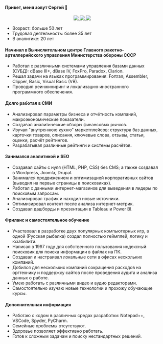 #### Привет, меня зовут Сергей 👋
<p align='center'>
   <a href="https://t.me/sergey_silch">
       <img src="https://img.shields.io/badge/Telegram-2CA5E0?style=for-the-badge&logo=telegram&logoColor=white"/>
   </a>
   
   <a href="https://wa.me/message/EZFXSSOCGVGJO1">
       <img src="https://img.shields.io/badge/WhatsApp-25D366?style=for-the-badge&logo=WhatsApp&logoColor=white"/>
   </a>
   
   <a href="mailto:serkosil@gmail.com">
       <img src="https://img.shields.io/badge/Gmail-D14836?style=for-the-badge&logo=gmail&logoColor=white"/>
   </a>
</p>

- Возраст: больше 50 лет
- Трудовая деятельность: более 35 лет
- В аналитике: 20 лет

#### Начинал в Вычислительном центре Главного ракетно-артиллерийского управления Министерства обороны СССР
- Работал с различными системами управления базами данных (СУБД): dBase III+, dBase IV, FoxPro, Paradox, Clarion.
- Решал задачи на языках программирования: Fortran, Assembler, Clipper, Basic, Visual Basic (VB).
- Проводил реинжиниринг и локализацию иностранного программного обеспечения.

#### Долго работал в СМИ
- Анализировал параметры бизнеса и отчётность компаний, макроэкономические показатели.
- Создавал аналитические обзоры финансовых рынков.
- Изучал "внутреннюю кухню" маркетплейсов: структура баз данных, карточки товаров, описания, ключевые слова, отзывы, статьи, оценки, расчёт рейтингов.
- Разрабатывал различные рейтинги и системы расчётов.

#### Занимался аналитикой и SEO
- Создавал сайты с нуля (HTML, PHP, CSS) без CMS; а также создавал в Wordpress, Joomla, Drupal.
- Занимался продвижением и оптимизацией корпоративных сайтов (выводил на первые страницы в поисковиках).
- Работал с данными интернет-магазинов для выведения в лидеры по поисковым запросам.
- Анализировал трафик и находил новые источники.
- Оптимизировал контент после анализа интернет-метрик.
- Создавал дашборды и презентации в Tableau и Power BI.

#### Фриланс и самостоятельное обучение
- Участвовал в разработке двух популярных компьютерных игр, в одной (Русская рыбалка) создал полностью геймплей, логику и юзабилити.
- Написал в 1997 году для собственного пользования индексный поисковик для поиска информации в файлах на ПК.
- Создавал и настраивал локальные сети в офисах нескольких компаний.
- Добился для нескольких компаний сокращения расходов на оргтехнику и поддержку сайтов после проведения аудита и анализа данных о работе.
- Умею работать с различными видео и аудио редакторами.
- Самостоятельно изучаю новые технологии и прохожу обучающие курсы.

#### Дополнительная информация
- Работаю с кодом в различных средах разработки: Notepad++, VSCode, Spyder, PyCharm.
- Семейные проблемы отсутствуют.
- Здоровье позволяет эффективно работать.
- Готов к сложным задачам и поиску нестандартных решений.

<!--
**serkosil/serkosil** is a ✨ _special_ ✨ repository because its `README.md` (this file) appears on your GitHub profile.

Here are some ideas to get you started:

- 🔭 I’m currently working on ...
- 🌱 I’m currently learning ...
- 👯 I’m looking to collaborate on ...
- 🤔 I’m looking for help with ...
- 💬 Ask me about ...
- 📫 How to reach me: ...
- 😄 Pronouns: ...
- ⚡ Fun fact: ...
-->
